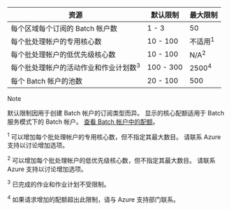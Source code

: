| **资源** | **默认限制** | **最大限制** |
| --- | --- | --- |
| 每个区域每个订阅的 Batch 帐户数 | 1 - 3 |50 |
| 每个批处理帐户的专用核心数 | 10 - 100 | 不适用<sup>1</sup> |
| 每个批处理帐户的低优先级核心数 | 10 - 100 | N/A<sup>2</sup> |
| 每个批处理帐户的活动作业和作业计划数<sup>3</sup> | 100 - 300 | 2500<sup>4</sup> |
| 每个 Batch 帐户的池数 | 20 - 100 | 500 |

> [!NOTE]
> 默认限制因用于创建 Batch 帐户的订阅类型而异。 显示的核心配额适用于 Batch 服务模式下的 Batch 帐户。 [查看 Batch 帐户中的配额](../articles/batch/batch-quota-limit.md#view-batch-quotas)。 

<sup>1</sup> 可以增加每个批处理帐户的专用核心数，但不指定其最大数目。 请联系 Azure 支持以讨论增加选项。

<sup>2</sup> 可以增加每个批处理帐户的低优先级核心数，但不指定其最大数目。 请联系 Azure 支持以讨论增加选项。

<sup>3</sup> 已完成的作业和作业计划不受限制。

<sup>4</sup> 如果请求增加的配额超出此限制，请与 Azure 支持部门联系。

<!-- ms.date: 09/10/2018 -->